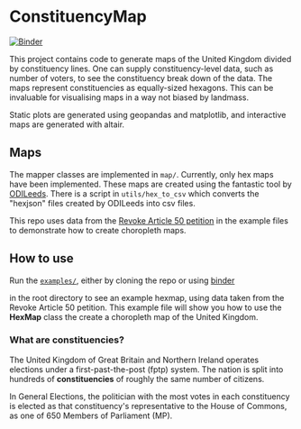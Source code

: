 # ConstituencyMap
[![Binder](https://mybinder.org/badge_logo.svg)](https://mybinder.org/v2/gh/TTitcombe/ConstituencyMap/master)

This project contains code to generate maps of the United Kingdom divided by constituency lines. One can supply constituency-level data, 
such as number of voters, to see the constituency break down of the data. The maps represent
constituencies as equally-sized hexagons. This can be invaluable for visualising maps in a way
not biased by landmass.

Static plots are generated using geopandas and matplotlib, and interactive maps
are generated with altair.

## Maps
The mapper classes are implemented in `map/`. Currently, only hex maps have been implemented. These maps are created using the fantastic tool by 
[ODILeeds](https://odileeds.org/projects/hexmaps/constituencies/). There is a script in `utils/hex_to_csv` 
which converts the "hexjson" files created by ODILeeds into csv files.

This repo uses data from the [Revoke Article 50 petition](https://petition.parliament.uk/petitions/241584) in the 
example files to demonstrate how to create choropleth maps.

## How to use
Run the [`examples/`][examples], either by cloning the repo or using [binder][binder]

in the root directory to see an example hexmap, using 
data taken from the Revoke Article 50 petition.
This example file will show you how to use the **HexMap** class the create a choropleth map of the United Kingdom.

### What are constituencies?
The United Kingdom of Great Britain and Northern Ireland operates elections under a first-past-the-post (fptp) system.
The nation is split into hundreds of **constituencies** of roughly the same number of citizens. 

In General Elections, the politician with the most votes in each constituency is elected as that constituency's representative to the House of Commons,
as one of 650 Members of Parliament (MP).

[examples]: examples/
[binder]: https://mybinder.org/v2/gh/TTitcombe/ConstituencyMap/master